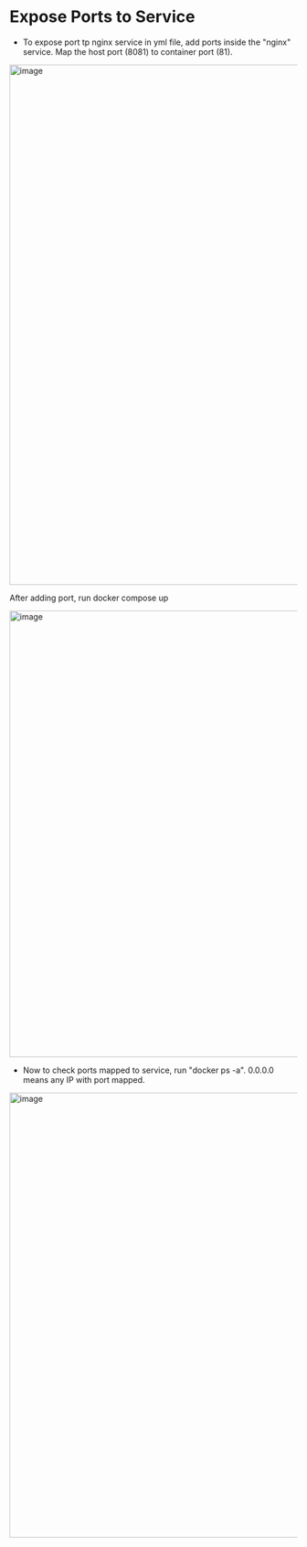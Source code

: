 # Expose Ports to Service

- To expose port tp nginx service in yml file, add ports inside the "nginx" service. Map the host port (8081) to container port (81).

<img width="911" alt="image" src="https://github.com/Shubham0315/dockerCompose/assets/105341138/6e0c5a4a-ea28-43da-b70f-40041615cc07">

After adding port, run docker compose up

<img width="782" alt="image" src="https://github.com/Shubham0315/dockerCompose/assets/105341138/fcbede77-5983-459f-8027-5b6a85cb5990">

- Now to check ports mapped to service, run "docker ps -a". 0.0.0.0 means any IP with port mapped.

<img width="779" alt="image" src="https://github.com/Shubham0315/dockerCompose/assets/105341138/0a659248-81fc-4102-bcf5-82f1ada175b8">


